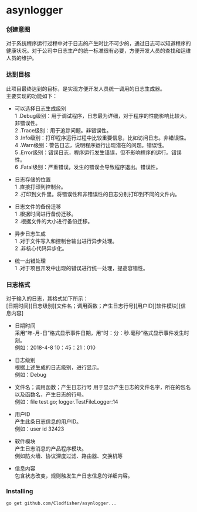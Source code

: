 # asynlogger

### 创建意图    

对于系统程序运行过程中对于日志的产生时比不可少的，通过日志可以知道程序的健康状况。对于公司中日志生产的统一标准很有必要，方便开发人员的查找和运维人员的维护。    

### 达到目标    

此项目最终达到的目标，是实现方便开发人员统一调用的日志生成器。    
主要实现的功能如下：      
* 可以选择日志生成级别     
1 .Debug级别：用于调试程序，日志最为详细，对于程序的性能影响比较大。非错误性。          
2 .Trace级别：用于追踪问题。非错误性。          
3 .Info级别：打印程序运行过程中比较重要信息，比如访问日志。非错误性。      
4 .Warn级别：警告日志，说明程序运行出现潜在的问题。错误性。           
5 .Error级别：错误日志，程序运行发生错误，但不影响程序的运行。错误性。      
6 .Fatal级别：严重错误，发生的错误会导致程序退出。错误性。       

* 日志存储的位置     
1 .直接打印到控制台。        
2 .打印到文件里。将错误性和非错误性的日志分别打印到不同的文件内。            

* 日志文件的备份迁移     
1 .根据时间进行备份迁移。    
2 .根据文件的大小进行备份迁移。    

* 异步日志生成     
1 .对于文件写入和控制台输出进行异步处理。        
2 .非核心代码异步化。    

* 统一出错处理    
1 .对于项目开发中出现的错误进行统一处理，提高容错性。    

### 日志格式    

对于输入的日志，其格式如下所示：    
[日期时间][日志级别][文件名；调用函数；产生日志行号][用户ID][软件模块][信息内容]

* 日期时间    
  采用“年-月-日”格式显示事件日期，用“时：分：秒.毫秒”格式显示事件发生时刻。    
  例如：2018-4-8 10：45：21：010    

* 日志级别    
  根据上述生成的日志级别，进行显示。    
  例如：Debug    

* 文件名；调用函数；产生日志行号
  用于显示产生日志的文件名字，所在的包名以及函数名，产生日志的行号。    
  例如：file test.go; logger.TestFileLogger:14    

* 用户ID    
  产生此条日志信息的用户ID。    
  例如：user id 32423     

* 软件模块    
  产生日志消息的产品程序模块。     
  例如防火墙、协议深度过滤、路由器、交换机等     

* 信息内容    
  包含状态改变，规则触发生产日志信息的详细内容。     

### Installing    
```
go get github.com/Clodfisher/asynlogger...
```